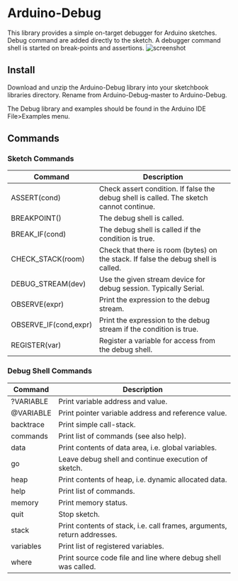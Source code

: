 # Arduino-Debug

This library provides a simple on-target debugger for Arduino sketches.
Debug command are added directly to the sketch. A debugger command
shell is started on break-points and assertions.
![screenshot](https://dl.dropboxusercontent.com/u/993383/Cosa/screenshots/Screenshot%20from%202016-02-07%2021%3A48%3A33.png)

## Install

Download and unzip the Arduino-Debug library into your sketchbook
libraries directory. Rename from Arduino-Debug-master to Arduino-Debug.

The Debug library and examples should be found in the Arduino IDE
File>Examples menu.

## Commands

### Sketch Commands
Command | Description
--------|------------
ASSERT(cond) | Check assert condition. If false the debug shell is called. The sketch cannot continue.
BREAKPOINT() | The debug shell is called.
BREAK_IF(cond) | The debug shell is called if the condition is true.
CHECK_STACK(room) | Check that there is room (bytes) on the stack. If false the debug shell is called.
DEBUG_STREAM(dev) | Use the given stream device for debug session. Typically Serial.
OBSERVE(expr) | Print the expression to the debug stream.
OBSERVE_IF(cond,expr) | Print the expression to the debug stream if the condition is true.
REGISTER(var) | Register a variable for access from the debug shell.

### Debug Shell Commands
Command | Description
--------|------------
?VARIABLE | Print variable address and value.
@VARIABLE | Print pointer variable address and reference value.
backtrace | Print simple call-stack.
commands | Print list of commands (see also help).
data | Print contents of data area, i.e. global variables.
go | Leave debug shell and continue execution of sketch.
heap | Print contents of heap, i.e. dynamic allocated data.
help | Print list of commands.
memory | Print memory status.
quit | Stop sketch.
stack | Print contents of stack, i.e. call frames, arguments, return addresses.
variables | Print list of registered variables.
where | Print source code file and line where debug shell was called.
